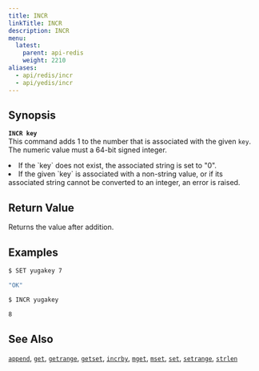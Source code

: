 ```yaml
---
title: INCR
linkTitle: INCR
description: INCR
menu:
  latest:
    parent: api-redis
    weight: 2210
aliases:
  - api/redis/incr
  - api/yedis/incr
---
```


## Synopsis
<b>`INCR key`</b><br>
This command adds 1 to the number that is associated with the given `key`. The numeric value must a 64-bit signed integer.
<li>If the `key` does not exist, the associated string is set to "0".</li>
<li>If the given `key` is associated with a non-string value, or if its associated string cannot be converted to an integer, an error is raised.</li>

## Return Value
Returns the value after addition.

## Examples
```{.sh .copy .separator-dollar}
$ SET yugakey 7
```
```sh
"OK"
```
```{.sh .copy .separator-dollar}
$ INCR yugakey
```
```sh
8
```

## See Also
[`append`](../append/), [`get`](../get/), [`getrange`](../getrange/), [`getset`](../getset/), [`incrby`](../incrby/), [`mget`](../mget/), [`mset`](../mset/), [`set`](../set/), [`setrange`](../setrange/), [`strlen`](../strlen/)
